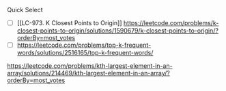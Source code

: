 ---
---
Quick Select
- [ ] [[LC-973. K Closest Points to Origin]]
https://leetcode.com/problems/k-closest-points-to-origin/solutions/1590679/k-closest-points-to-origin/?orderBy=most_votes
- [ ] https://leetcode.com/problems/top-k-frequent-words/solutions/2516165/top-k-frequent-words/

https://leetcode.com/problems/kth-largest-element-in-an-array/solutions/214469/kth-largest-element-in-an-array/?orderBy=most_votes
